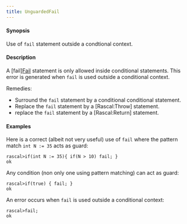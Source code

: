 ```yaml
---
title: UnguardedFail
---
```


#### Synopsis

Use of `fail` statement outside a condtional context.

#### Description

A [fail][Fail](../../Rascal/Statements/Fail) statement is only allowed inside conditional statements.
This error is generated when `fail` is used outside a conditional context.

Remedies:

*  Surround the `fail` statement by a conditional conditional statement.
*  Replace the `fail` statement by a [Rascal:Throw] statement.
*  replace the `fail` statement by a [Rascal:Return] statement.

#### Examples

Here is a correct (albeit not very useful) use of `fail` where the pattern match `int N := 35` acts as guard:

```rascal-shell
rascal>if(int N := 35){ if(N > 10) fail; }
ok
```
Any condition (non only one using pattern matching) can act as guard:

```rascal-shell
rascal>if(true) { fail; }
ok
```
An error occurs when `fail` is used outside a conditional context:

```rascal-shell
rascal>fail;
ok
```



